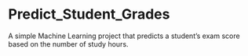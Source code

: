 # Predict_Student_Grades
A simple Machine Learning project that predicts a student’s exam score based on the number of study hours.

